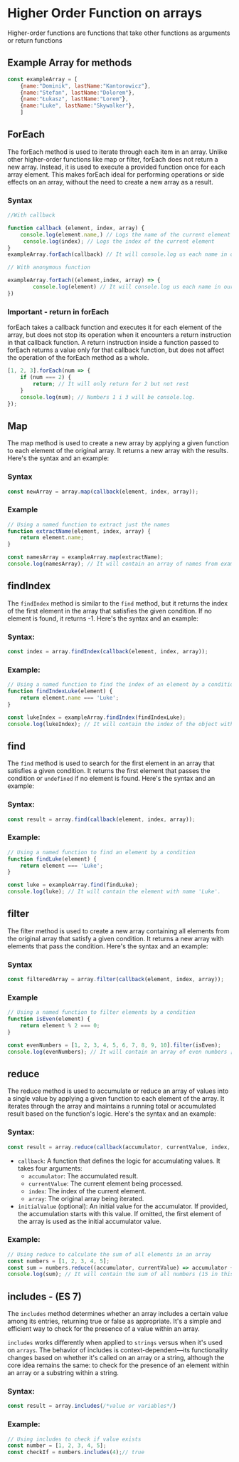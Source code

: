 # Higher Order Function on arrays 
Higher-order functions are functions that take other functions as arguments or return functions


## Example Array for methods 
```js
const exampleArray = [
    {name:"Dominik", lastName:"Kantorowicz"},
    {name:"Stefan", lastName:"Dolorem"},
    {name:"Łukasz", lastName:"Lorem"},
    {name:"Luke", lastName:"Skywalker"},
    ]

```
## ForEach 
The forEach method is used to iterate through each item in an array. Unlike other higher-order functions like map or filter, forEach does not return a new array. Instead, it is used to execute a provided function once for each array element. This makes forEach ideal for performing operations or side effects on an array, without the need to create a new array as a result.

### Syntax 
```js
//With callback

function callback (element, index, array) {
    console.log(element.name,) // Logs the name of the current element
     console.log(index); // Logs the index of the current element
}
exampleArray.forEach(callback) // It will console.log us each name in our array of object 

// With anonymous function 

exampleArray.forEach((element,index, array) => {
        console.log(element) // It will console.log us each name in our array of object 
})
```

### Important - return in forEach 
forEach takes a callback function and executes it for each element of the array, but does not stop its operation when it encounters a return instruction in that callback function. A return instruction inside a function passed to forEach returns a value only for that callback function, but does not affect the operation of the forEach method as a whole.

```js
[1, 2, 3].forEach(num => {
    if (num === 2) {
        return; // It will only return for 2 but not rest
    }
    console.log(num); // Numbers 1 i 3 will be console.log.
});
```

## Map 
The map method is used to create a new array by applying a given function to each element of the original array. It returns a new array with the results. Here's the syntax and an example: 

### Syntax 
```js
const newArray = array.map(callback(element, index, array));

```

### Example 
```js
// Using a named function to extract just the names
function extractName(element, index, array) {
    return element.name;
}

const namesArray = exampleArray.map(extractName);
console.log(namesArray); // It will contain an array of names from exampleArray.

```


## findIndex
The `findIndex` method is similar to the `find` method, but it returns the index of the first element in the array that satisfies the given condition. If no element is found, it returns -1. Here's the syntax and an example:

### Syntax:
```js
const index = array.findIndex(callback(element, index, array));
```
### Example:
```js
// Using a named function to find the index of an element by a condition
function findIndexLuke(element) {
    return element.name === 'Luke';
}

const lukeIndex = exampleArray.findIndex(findIndexLuke);
console.log(lukeIndex); // It will contain the index of the object with name 'Luke'.
```

## find 

The `find` method is used to search for the first element in an array that satisfies a given condition. It returns the first element that passes the condition or `undefined` if no element is found. Here's the syntax and an example:

### Syntax:
```js
const result = array.find(callback(element, index, array));
```
### Example:
```js
// Using a named function to find an element by a condition
function findLuke(element) {
    return element === 'Luke';
}

const luke = exampleArray.find(findLuke);
console.log(luke); // It will contain the element with name 'Luke'.

```

## filter 
The filter method is used to create a new array containing all elements from the original array that satisfy a given condition. It returns a new array with elements that pass the condition. Here's the syntax and an example:

### Syntax
```js
const filteredArray = array.filter(callback(element, index, array));
```

### Example 
```js
// Using a named function to filter elements by a condition
function isEven(element) {
    return element % 2 === 0;
}

const evenNumbers = [1, 2, 3, 4, 5, 6, 7, 8, 9, 10].filter(isEven);
console.log(evenNumbers); // It will contain an array of even numbers [2, 4, 6, 8, 10].

```

## reduce 
The reduce method is used to accumulate or reduce an array of values into a single value by applying a given function to each element of the array. It iterates through the array and maintains a running total or accumulated result based on the function's logic. Here's the syntax and an example:

### Syntax: 
```js
const result = array.reduce(callback(accumulator, currentValue, index, array), initialValue);

```
-   `callback`: A function that defines the logic for accumulating values. It takes four arguments:
    -   `accumulator`: The accumulated result.
    -   `currentValue`: The current element being processed.
    -   `index`: The index of the current element.
    -   `array`: The original array being iterated.
-   `initialValue` (optional): An initial value for the accumulator. If provided, the accumulation starts with this value. If omitted, the first element of the array is used as the initial accumulator value.

### Example: 
```js
// Using reduce to calculate the sum of all elements in an array
const numbers = [1, 2, 3, 4, 5];
const sum = numbers.reduce((accumulator, currentValue) => accumulator + currentValue, 0);
console.log(sum); // It will contain the sum of all numbers (15 in this case).

```

## includes - (ES 7)
The `includes` method determines whether an array includes a certain value among its entries, returning true or false as appropriate. It's a simple and efficient way to check for the presence of a value within an array.

`includes` works differently when applied to `strings` versus when it's used on `arrays`. The behavior of includes is context-dependent—its functionality changes based on whether it's called on an array or a string, although the core idea remains the same: to check for the presence of an element within an array or a substring within a string.

### Syntax: 
```js
const result = array.includes(/*value or variables*/)
```


### Example: 
```js
// Using includes to check if value exists
const number = [1, 2, 3, 4, 5];
const checkIf = numbers.includes(4);// true

```